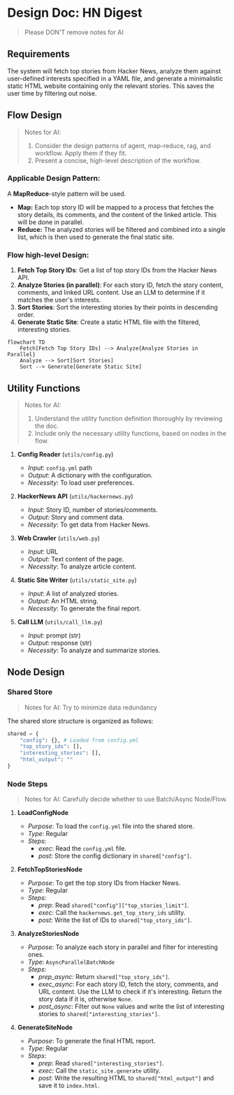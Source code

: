 # Design Doc: HN Digest

> Please DON'T remove notes for AI

## Requirements

The system will fetch top stories from Hacker News, analyze them against user-defined interests specified in a YAML file, and generate a minimalistic static HTML website containing only the relevant stories. This saves the user time by filtering out noise.

## Flow Design

> Notes for AI:
> 1. Consider the design patterns of agent, map-reduce, rag, and workflow. Apply them if they fit.
> 2. Present a concise, high-level description of the workflow.

### Applicable Design Pattern:

A **MapReduce**-style pattern will be used.
- **Map:** Each top story ID will be mapped to a process that fetches the story details, its comments, and the content of the linked article. This will be done in parallel.
- **Reduce:** The analyzed stories will be filtered and combined into a single list, which is then used to generate the final static site.

### Flow high-level Design:

1.  **Fetch Top Story IDs**: Get a list of top story IDs from the Hacker News API.
2.  **Analyze Stories (in parallel)**: For each story ID, fetch the story content, comments, and linked URL content. Use an LLM to determine if it matches the user's interests.
3.  **Sort Stories**: Sort the interesting stories by their points in descending order.
4.  **Generate Static Site**: Create a static HTML file with the filtered, interesting stories.

```mermaid
flowchart TD
    Fetch[Fetch Top Story IDs] --> Analyze{Analyze Stories in Parallel}
    Analyze --> Sort[Sort Stories]
    Sort --> Generate[Generate Static Site]
```

## Utility Functions

> Notes for AI:
> 1. Understand the utility function definition thoroughly by reviewing the doc.
> 2. Include only the necessary utility functions, based on nodes in the flow.

1.  **Config Reader** (`utils/config.py`)
    -   *Input*: `config.yml` path
    -   *Output*: A dictionary with the configuration.
    -   *Necessity*: To load user preferences.

2.  **HackerNews API** (`utils/hackernews.py`)
    -   *Input*: Story ID, number of stories/comments.
    -   *Output*: Story and comment data.
    -   *Necessity*: To get data from Hacker News.

3.  **Web Crawler** (`utils/web.py`)
    -   *Input*: URL
    -   *Output*: Text content of the page.
    -   *Necessity*: To analyze article content.

4.  **Static Site Writer** (`utils/static_site.py`)
    -   *Input*: A list of analyzed stories.
    -   *Output*: An HTML string.
    -   *Necessity*: To generate the final report.

5.  **Call LLM** (`utils/call_llm.py`)
    -   *Input*: prompt (str)
    -   *Output*: response (str)
    -   *Necessity*: To analyze and summarize stories.

## Node Design

### Shared Store

> Notes for AI: Try to minimize data redundancy

The shared store structure is organized as follows:

```python
shared = {
    "config": {}, # Loaded from config.yml
    "top_story_ids": [],
    "interesting_stories": [],
    "html_output": ""
}
```

### Node Steps

> Notes for AI: Carefully decide whether to use Batch/Async Node/Flow.

1.  **LoadConfigNode**
    -   *Purpose*: To load the `config.yml` file into the shared store.
    -   *Type*: Regular
    -   *Steps*:
        -   *exec*: Read the `config.yml` file.
        -   *post*: Store the config dictionary in `shared["config"]`.

2.  **FetchTopStoriesNode**
    -   *Purpose*: To get the top story IDs from Hacker News.
    -   *Type*: Regular
    -   *Steps*:
        -   *prep*: Read `shared["config"]["top_stories_limit"]`.
        -   *exec*: Call the `hackernews.get_top_story_ids` utility.
        -   *post*: Write the list of IDs to `shared["top_story_ids"]`.

3.  **AnalyzeStoriesNode**
    -   *Purpose*: To analyze each story in parallel and filter for interesting ones.
    -   *Type*: `AsyncParallelBatchNode`
    -   *Steps*:
        -   *prep_async*: Return `shared["top_story_ids"]`.
        -   *exec_async*: For each story ID, fetch the story, comments, and URL content. Use the LLM to check if it's interesting. Return the story data if it is, otherwise `None`.
        -   *post_async*: Filter out `None` values and write the list of interesting stories to `shared["interesting_stories"]`.

4.  **GenerateSiteNode**
    -   *Purpose*: To generate the final HTML report.
    -   *Type*: Regular
    -   *Steps*:
        -   *prep*: Read `shared["interesting_stories"]`.
        -   *exec*: Call the `static_site.generate` utility.
        -   *post*: Write the resulting HTML to `shared["html_output"]` and save it to `index.html`.
